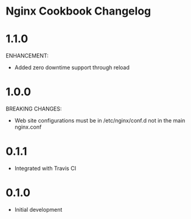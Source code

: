 # Nginx Cookbook Changelog

# 1.1.0

ENHANCEMENT:
- Added zero downtime support through reload

# 1.0.0

BREAKING CHANGES:
- Web site configurations must be in /etc/nginx/conf.d not in the main nginx.conf

# 0.1.1

- Integrated  with Travis CI

# 0.1.0

- Initial development
